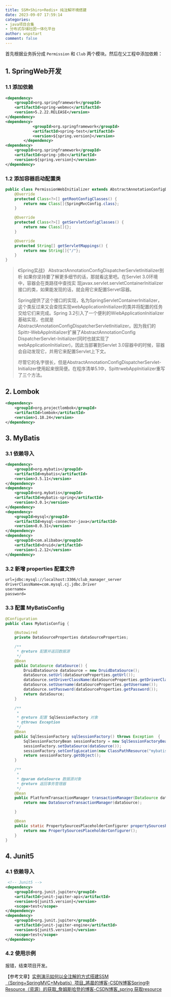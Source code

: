 ```yaml
---
title: SSM+Shiro+Redis+ 纯注解环境搭建
date: 2023-09-07 17:59:14
categories:
- java项目合集
- 分布式存储社团一体化平台
author: wspstart
comment: false
---
```


首先根据业务拆分成 `Permission` 和 `Club` 两个模块。然后在父工程中添加依赖：

## 1. SpringWeb开发

### 1.1 添加依赖
```xml
<dependency>
    <groupId>org.springframework</groupId>
    <artifactId>spring-webmvc</artifactId>
    <version>5.2.22.RELEASE</version>
</dependency>
<dependency>
            <groupId>org.springframework</groupId>
            <artifactId>spring-test</artifactId>
            <version>${spring.version}</version>
        </dependency>
<dependency>
    <groupId>org.springframework</groupId>
    <artifactId>spring-jdbc</artifactId>
    <version>${spring.version}</version>
</dependency>
```

### 1.2 添加容器启动配置类
```java
public class PermissionWebInitializer extends AbstractAnnotationConfigDispatcherServletInitializer {
    @Override
    protected Class<?>[] getRootConfigClasses() {
        return new Class[]{SpringMvcConfig.class};
    }

    @Override
    protected Class<?>[] getServletConfigClasses() {
        return new Class[]{};
    }

    @Override
    protected String[] getServletMappings() {
        return new String[]{"/"};
    }
}
```
> 《Spring实战》
> AbstractAnnotationConfigDispatcherServletInitializer剖析
> 如果你坚持要了解更多细节的话，那就看这里吧。在Servlet 3.0环境中，容器会在类路径中查找实
> 现javax.servlet.servletContainerInitializer接口的类，如果能发现的话，就会用它来配置Servet容器。
> 
> Spring提供了这个接口的实现，名为SpringServletContainerInitializer，这个类反过来又会查找实现webApplicationInitializer的类并将配置的任务交给它们来完成。Spring 3.2引入了一个便利的WiebApplicationInitializer基础实现，也就是AbstractAnnotationConfigDispatcherServletInitializer。因为我们的Spittr-WebAppInitializer扩展了AbstractAnnotationConfig DispatcherServlet-Initializer(同时也就实现了webApplicationInitializer)，因此当部署到Servlet 3.0容器中的时候，容器会自动发现它，并用它来配置Servlet上下文。
> 
> 尽管它的名字很长，但是AbstractAnnotationConfigDispatcherServlet-Initializer使用起来很简便。在程序清单5.1中，SpittrwebAppInitializer重写了三个方法。


## 2. Lombok
```xml
<dependency>
    <groupId>org.projectlombok</groupId>
    <artifactId>lombok</artifactId>
    <version>1.18.24</version>
</dependency>
```

## 3. MyBatis

### 3.1 依赖导入
```xml
<dependency>
    <groupId>org.mybatis</groupId>
    <artifactId>mybatis</artifactId>
    <version>3.5.11</version>
</dependency>
<dependency>
    <groupId>org.mybatis</groupId>
    <artifactId>mybatis-spring</artifactId>
    <version>3.0.1</version>
</dependency>
<dependency>
    <groupId>mysql</groupId>
    <artifactId>mysql-connector-java</artifactId>
    <version>8.0.31</version>
</dependency>
<dependency>
    <groupId>com.alibaba</groupId>
    <artifactId>druid</artifactId>
    <version>1.2.12</version>
</dependency>
```

### 3.2 新增 properties 配置文件
```xml
url=jdbc:mysql://localhost:3306/club_manager_server
driverClassName=com.mysql.cj.jdbc.Driver
username=
password=
```

### 3.3 配置 MyBatisConfig
```java
@Configuration
public class MybatisConfig {

    @Autowired
    private DataSourceProperties dataSourceProperties;

    /**
     * @return 配置并返回数据源
     */
    @Bean
    public DataSource dataSource() {
        DruidDataSource dataSource = new DruidDataSource();
        dataSource.setUrl(dataSourceProperties.getUrl());
        dataSource.setDriverClassName(dataSourceProperties.getDriverClassName());
        dataSource.setUsername(dataSourceProperties.getUsername());
        dataSource.setPassword(dataSourceProperties.getPassword());
        return dataSource;
    }

    /**
     *
     * @return 配置 SqlSessionFactory 对象
     * @throws Exception
     */
    @Bean
    public SqlSessionFactory sqlSessionFactory() throws Exception  {
        SqlSessionFactoryBean sessionFactory = new SqlSessionFactoryBean();
        sessionFactory.setDataSource(dataSource());
        sessionFactory.setConfigLocation(new ClassPathResource("mybatis-config.xml"));
        return sessionFactory.getObject();
    }

    /**
     *
     * @param dataSource 数据源对象
     * @return 返回事务管理器
     */
    @Bean
    public PlatformTransactionManager transactionManager(DataSource dataSource) {
        return new DataSourceTransactionManager(dataSource);

    }

    @Bean
    public static PropertySourcesPlaceholderConfigurer propertySourcesPlaceholderConfigurer() {
        return new PropertySourcesPlaceholderConfigurer();
    }
}
```

## 4. Junit5

### 4.1 依赖导入
```xml
 <!-- Junit5 -->
<dependency>
    <groupId>org.junit.jupiter</groupId>
    <artifactId>junit-jupiter-api</artifactId>
    <version>${junit5.version}</version>
    <scope>test</scope>
</dependency>
<dependency>
    <groupId>org.junit.jupiter</groupId>
    <artifactId>junit-jupiter-engine</artifactId>
    <version>${junit5.version}</version>
    <scope>test</scope>
</dependency>
```

### 4.2 使用示例

报错，结束项目开发。

【参考文章】[实例演示如何以全注解的方式搭建SSM（Spring+SpringMVC+Mybatis）项目_將晨的博客-CSDN博客](https://blog.csdn.net/Follower_JC/article/details/107105691)[Spring中Resource（资源）的获取_詹姆斯哈登的博客-CSDN博客_spring 获取resource](https://blog.csdn.net/haydenyu/article/details/76427663)
